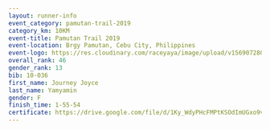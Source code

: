```yaml
---
layout: runner-info 
event_category: pamutan-trail-2019 
category_km: 10KM 
event-title: Pamutan Trail 2019 
event-location: Brgy Pamutan, Cebu City, Philippines 
event-logo: https://res.cloudinary.com/raceyaya/image/upload/v1569072806/logo/pamutan-trail_d8abrj.jpg 
overall_rank: 46
gender_rank: 13
bib: 10-036
first_name: Journey Joyce
last_name: Yamyamin
gender: F
finish_time: 1-55-54
certificate: https://drive.google.com/file/d/1Ky_WdyPHcFMPtKSOdImUGxo9vSpIph3z/view?usp=sharing
---
```

